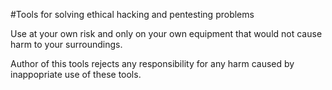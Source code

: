 #Tools for solving ethical hacking and pentesting problems 

Use at your own risk and only on your own equipment that would not cause harm to your surroundings.

Author of this tools rejects any responsibility for any harm caused by inappopriate use of these tools.


